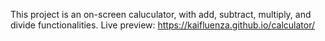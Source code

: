 This project is an on-screen caluculator, with add, subtract, multiply, and divide functionalities. 
Live preview: https://kaifluenza.github.io/calculator/
